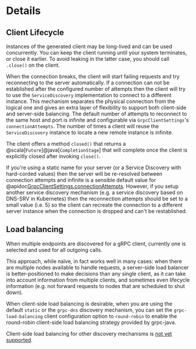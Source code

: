 # Details

## Client Lifecycle

Instances of the generated client may be long-lived and can be used concurrently.
You can keep the client running until your system terminates, or close it earlier. To
avoid leaking in the latter case, you should call `.close()` on the client.

When the connection breaks, the client will start failing requests and try reconnecting
to the server automatically.  If a connection can not be established after the configured number of attempts then
the client will try to use the `ServiceDiscovery` implementation to connect to a different instance. This mechanism separates the physical connection from the logical one and gives an extra layer of flexibility to support both client-side and server-side balancing. The default number of attempts to reconnect to the same host and port is infinite and configurable via `GrpcClientSettings`'s `connectionAttempts`. The number of times a client will reuse the `ServiceDiscovery` instance to locate a new remote instance is infinite.

The client offers a method `closed()` that returns a @scala[`Future`]@java[`CompletionStage`] 
that will complete once the client is explicitly closed after invoking `close()`.

If you're using a static name for your server (or a Service Discovery with hard-corded values) then the server will
be re-resolved between connection attempts and infinite is a sensible default value for @apidoc[GrpcClientSettings.connectionAttempts](GrpcClientSettings). However,
if you setup another service discovery mechanism (e.g. a service discovery based on DNS-SRV in Kubernetes) then the reconnection attempts should be set to
a small value (i.e. 5) so the client can recreate the connection to a different server instance when the connection is dropped and can't be restablished. 

## Load balancing

When multiple endpoints are discovered for a gRPC client, currently one is
selected and used for all outgoing calls.

This approach, while naïve, in fact works well in many cases: when there
are multiple nodes available to handle requests, a server-side load balancer
is better-positioned to make decisions than any single client, as it can
take into account information from multiple clients, and sometimes even
lifecycle information (e.g. not forward requests to nodes that are scheduled
to shut down).

When client-side load balancing is desirable, when you are using the default
`static` or the `grpc-dns` discovery mechanism, you can set the
`grpc-load-balancing` client configuration option to `round-robin` to enable
the round-robin client-side load balancing strategy provided by grpc-java.

Client-side load balancing for other discovery mechanisms is
[not yet supported](https://github.com/akka/akka-grpc/issues/809).
